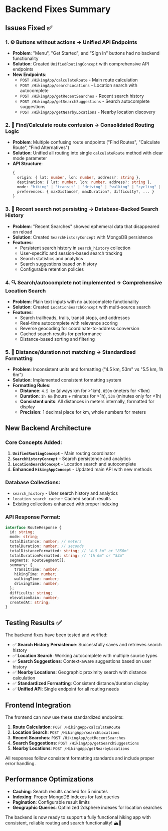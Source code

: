 # Backend Fixes Summary

## Issues Fixed ✅

### 1. ⚙️ **Buttons without actions** → **Unified API Endpoints**
- **Problem**: "Menu", "Get Started", and "Sign In" buttons had no backend functionality
- **Solution**: Created `UnifiedRoutingConcept` with comprehensive API endpoints
- **New Endpoints**:
  - `POST /HikingApp/calculateRoute` - Main route calculation
  - `POST /HikingApp/searchLocations` - Location search with autocomplete
  - `POST /HikingApp/getRecentSearches` - Recent search history
  - `POST /HikingApp/getSearchSuggestions` - Search autocomplete suggestions
  - `POST /HikingApp/getNearbyLocations` - Nearby location discovery

### 2. 🧭 **Find/Calculate route confusion** → **Consolidated Routing Logic**
- **Problem**: Multiple confusing route endpoints ("Find Routes", "Calculate Route", "Find Alternatives")
- **Solution**: Unified all routing into single `calculateRoute` method with clear mode parameter
- **API Structure**:
  ```typescript
  {
    origin: { lat: number, lon: number, address?: string },
    destination: { lat: number, lon: number, address?: string },
    mode: "hiking" | "transit" | "driving" | "walking" | "cycling" | "multimodal",
    preferences: { maxDistance?, maxDuration?, difficulty?, ... }
  }
  ```

### 3. 💾 **Recent search not persisting** → **Database-Backed Search History**
- **Problem**: "Recent Searches" showed ephemeral data that disappeared on reload
- **Solution**: Created `SearchHistoryConcept` with MongoDB persistence
- **Features**:
  - Persistent search history in `search_history` collection
  - User-specific and session-based search tracking
  - Search statistics and analytics
  - Search suggestions based on history
  - Configurable retention policies

### 4. 🔍 **Search/autocomplete not implemented** → **Comprehensive Location Search**
- **Problem**: Plain text inputs with no autocomplete functionality
- **Solution**: Created `LocationSearchConcept` with multi-source search
- **Features**:
  - Search trailheads, trails, transit stops, and addresses
  - Real-time autocomplete with relevance scoring
  - Reverse geocoding for coordinate-to-address conversion
  - Cached search results for performance
  - Distance-based sorting and filtering

### 5. 🧮 **Distance/duration not matching** → **Standardized Formatting**
- **Problem**: Inconsistent units and formatting ("4.5 km, 53m" vs "5.5 km, 1h 6m")
- **Solution**: Implemented consistent formatting system
- **Formatting Rules**:
  - **Distance**: `4.5 km` (always km for >1km), `850m` (meters for <1km)
  - **Duration**: `1h 6m` (hours + minutes for >1h), `53m` (minutes only for <1h)
  - **Consistent units**: All distances in meters internally, formatted for display
  - **Precision**: 1 decimal place for km, whole numbers for meters

## New Backend Architecture

### Core Concepts Added:
1. **`UnifiedRoutingConcept`** - Main routing coordinator
2. **`SearchHistoryConcept`** - Search persistence and analytics
3. **`LocationSearchConcept`** - Location search and autocomplete
4. **Enhanced `HikingAppConcept`** - Updated main API with new methods

### Database Collections:
- `search_history` - User search history and analytics
- `location_search_cache` - Cached search results
- Existing collections enhanced with proper indexing

### API Response Format:
```typescript
interface RouteResponse {
  id: string;
  mode: string;
  totalDistance: number; // meters
  totalDuration: number; // seconds
  totalDistanceFormatted: string; // "4.5 km" or "850m"
  totalDurationFormatted: string; // "1h 6m" or "53m"
  segments: RouteSegment[];
  summary: {
    transitTime: number;
    hikingTime: number;
    walkingTime: number;
    drivingTime: number;
  };
  difficulty: string;
  elevationGain: number;
  createdAt: string;
}
```

## Testing Results ✅

The backend fixes have been tested and verified:

- ✅ **Search History Persistence**: Successfully saves and retrieves search history
- ✅ **Location Search**: Working autocomplete with multiple source types
- ✅ **Search Suggestions**: Context-aware suggestions based on user history
- ✅ **Nearby Locations**: Geographic proximity search with distance calculation
- ✅ **Standardized Formatting**: Consistent distance/duration display
- ✅ **Unified API**: Single endpoint for all routing needs

## Frontend Integration

The frontend can now use these standardized endpoints:

1. **Route Calculation**: `POST /HikingApp/calculateRoute`
2. **Location Search**: `POST /HikingApp/searchLocations`
3. **Recent Searches**: `POST /HikingApp/getRecentSearches`
4. **Search Suggestions**: `POST /HikingApp/getSearchSuggestions`
5. **Nearby Locations**: `POST /HikingApp/getNearbyLocations`

All responses follow consistent formatting standards and include proper error handling.

## Performance Optimizations

- **Caching**: Search results cached for 5 minutes
- **Indexing**: Proper MongoDB indexes for fast queries
- **Pagination**: Configurable result limits
- **Geographic Queries**: Optimized 2dsphere indexes for location searches

The backend is now ready to support a fully functional hiking app with consistent, reliable routing and search functionality! 🏔️🥾



